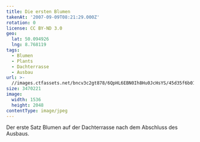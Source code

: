 ```yaml
---
title: Die ersten Blumen
takenAt: '2007-09-09T08:21:29.000Z'
rotation: 0
license: CC BY-ND 3.0
geo:
  lat: 50.094926
  lng: 8.768119
tags:
  - Blumen
  - Plants
  - Dachterrasse
  - Ausbau
url: >-
  //images.ctfassets.net/bncv3c2gt878/6QpHL6EBN0Ih8Hu0JcHsYS/45d35f6b01441596299464a662053a0a/die-ersten-blumen_4505127184_o
size: 3470221
image:
  width: 1536
  height: 2048
contentType: image/jpeg
---
```


Der erste Satz Blumen auf der Dachterrasse nach dem Abschluss des Ausbaus.